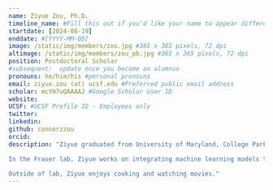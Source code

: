 ```yaml
---
name: Ziyue Zou, Ph.D.
timeline_name: #Fill this out if you'd like your name to appear differently on the Timeline.
startdate: [2024-08-19]
enddate: #[YYYY-MM-DD]
image: /static/img/members/zou.jpg #365 x 365 pixels, 72 dpi
altimage: /static/img/members/zou_pb.jpg #365 x 365 pixels, 72 dpi
position: Postdoctoral Scholar
#subsequent:  update once you become an alumnus
pronouns: he/him/his #personal pronouns
email: ziyue.zou (at) ucsf.edu #Preferred public email address
scholar: mcYH7uQAAAAJ #Google Scholar User ID
website:
UCSF: #UCSF Profile ID - Employees only
twitter: 
linkedin: 
github: connorzzou
orcid: 
description: "Ziyue graduated from University of Maryland, College Park with a degree in Chemistry, where he worked on AI-augmented molecular dynamics simulations of crystal nucleations with Dr. [Pratyush Tiwary](https://sites.google.com/site/pratyushtiwary/).

In the Fraser lab, Ziyue works on integrating machine learning models to predict responses to mutation in selection experiments.

Outside of lab, Ziyue enjoys cooking and watching movies."
---
```

